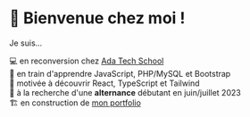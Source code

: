 <h1>👋 Bienvenue chez moi !</h1>

Je suis...

💻 en reconversion chez [Ada Tech School](https://adatechschool.fr/)  
🌱 en train d'apprendre JavaScript, PHP/MySQL et Bootstrap  
💞️ motivée à découvrir React, TypeScript et Tailwind  
👀 à la recherche d'une __alternance__ débutant en juin/juillet 2023  
🏗️ en construction de [mon portfolio](https://morganelepine.github.io/)  

<!---
morganelepine/morganelepine is a ✨ special ✨ repository because its `README.md` (this file) appears on your GitHub profile.
You can click the Preview link to take a look at your changes.
--->
